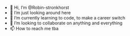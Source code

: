 - 👋 Hi, I’m @Robin-stronkhorst
- 👀 I’m just looking around here
- 🌱 I’m currently learning to code, to make a career switch
- 💞️ I’m looking to collaborate on anything and everything
- 📫 How to reach me tba

<!---
Robin-stronkhorst/Robin-stronkhorst is a ✨ special ✨ repository because its `README.md` (this file) appears on your GitHub profile.
You can click the Preview link to take a look at your changes.
--->
